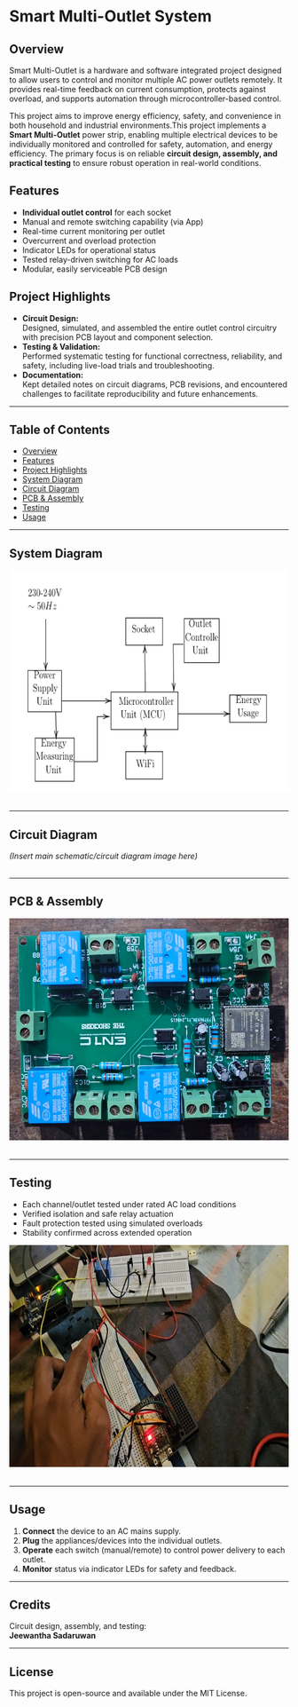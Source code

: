 # Smart Multi-Outlet System

## Overview

Smart Multi-Outlet is a hardware and software integrated project designed to allow users to control and monitor multiple AC power outlets remotely. It provides real-time feedback on current consumption, protects against overload, and supports automation through microcontroller-based control.

This project aims to improve energy efficiency, safety, and convenience in both household and industrial environments.This project implements a **Smart Multi-Outlet** power strip, enabling multiple electrical devices to be individually monitored and controlled for safety, automation, and energy efficiency. The primary focus is on reliable **circuit design, assembly, and practical testing** to ensure robust operation in real-world conditions.

## Features

- **Individual outlet control** for each socket  
- Manual and remote switching capability (via App)
- Real-time current monitoring per outlet
- Overcurrent and overload protection
- Indicator LEDs for operational status
- Tested relay-driven switching for AC loads
- Modular, easily serviceable PCB design


## Project Highlights

- **Circuit Design:**  
  Designed, simulated, and assembled the entire outlet control circuitry with precision PCB layout and component selection.
- **Testing & Validation:**  
  Performed systematic testing for functional correctness, reliability, and safety, including live-load trials and troubleshooting.
- **Documentation:**  
  Kept detailed notes on circuit diagrams, PCB revisions, and encountered challenges to facilitate reproducibility and future enhancements.

---

## Table of Contents

- [Overview](#overview)
- [Features](#features)
- [Project Highlights](#project-highlights)
- [System Diagram](#system-diagram)
- [Circuit Diagram](#circuit-diagram)
- [PCB & Assembly](#pcb--assembly)
- [Testing](#testing)
- [Usage](#usage)


---

## System Diagram

<div align="center">
  <img src="images/blockdiagram.png" alt="Top view of the custom controller board" width="600" height="400"><br> 
</div>
&nbsp;

---

## Circuit Diagram

*(Insert main schematic/circuit diagram image here)*  
&nbsp;

---

## PCB & Assembly

<div align="center">
  <img src="images/assembled.png" alt="Top view of the custom controller board" width="600" height="400"><br> 
</div> 
&nbsp;

---

## Testing

- Each channel/outlet tested under rated AC load conditions
- Verified isolation and safe relay actuation
- Fault protection tested using simulated overloads
- Stability confirmed across extended operation

<div align="center">
  <img src="images/testciecuit.png" alt="Top view of the custom controller board" width="600" height="400"><br> 
</div> 
&nbsp;

---

## Usage

1. **Connect** the device to an AC mains supply.
2. **Plug** the appliances/devices into the individual outlets.
3. **Operate** each switch (manual/remote) to control power delivery to each outlet.
4. **Monitor** status via indicator LEDs for safety and feedback.

---


## Credits

Circuit design, assembly, and testing:  
**Jeewantha Sadaruwan**

---

## License

This project is open-source and available under the MIT License.

